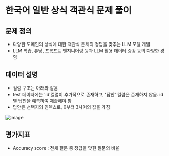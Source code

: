 # 한국어 일반 상식 객관식 문제 풀이

## 문제 정의
- 다양한 도메인의 상식에 대한 객관식 문제의 정답을 맞추는 LLM 모델 개발
- LLM 학습, 튜닝, 프롬프트 엔지니어링 등과 LLM 활용 데이터 증강 등의 다양한 경험

## 데이터 설명
- 컬럼 구조는 아래와 같음
- test 데이터에는 'id'컬럼이 추가적으로 존재하고, '답안' 컬럼은 존재하지 않음. id 별 답안을 예측하여 제출해야 함
- 답안은 선택지의 인덱스로, 0부터 3사이의 값을 가짐

![image](https://github.com/user-attachments/assets/7c8499fe-3c92-49e4-930b-6d39cdec1206)

## 평가지표
- Accuracy score : 전체 질문 중 정답을 맞힌 질문의 비율
